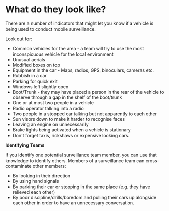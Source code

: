 [Title]: # (De quoi ont-ils l’air ?)
[Order]: # (17)

# What do they look like?

There are a number of indicators that might let you know if a vehicle is being used to conduct mobile surveillance.

Look out for:

*   Common vehicles for the area - a team will try to use the most inconspicuous vehicle for the local environment
*   Unusual aerials
*   Modified boxes on top
*   Equipment in the car - Maps, radios, GPS, binoculars, cameras etc.
*   Rubbish in a car
*   Parking for quick exit
*   Windows left slightly open
*   Boot/Trunk - they may have placed a person in the rear of the vehicle to observe through a gap in the shelf of the boot/trunk
*   One or at most two people in a vehicle
*   Radio operator talking into a radio
*   Two people in a stopped car talking but not apparently to each other
*	Sun visors down to make it harder to recognise faces
*   Leaving an engine on unnecessarily
*   Brake lights being activated when a vehicle is stationary
*   Don't forget taxis, rickshaws or expensive looking cars.

**Identifying Teams**  

If you identify one potential surveillance team member, you can use that knowledge to identify others. Members of a surveillance team can cross-contaminate other members:

*   By looking in their direction
*   By using hand signals
*   By parking their car or stopping in the same place (e.g. they have relieved each other)
*   By poor discipline/drills/boredom and pulling their cars up alongside each other in order to have an unnecessary conversation.
